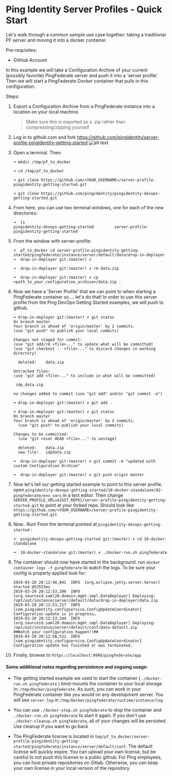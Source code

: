 # Ping Identity Server Profiles - Quick Start

Let's walk through a common sample use case together: taking a traditional PF server and moving it into a docker container. 

Pre-requisites: 
* GitHub Account

In this example we will take a Configuration Archive of your current (possibly favorite) PingFederate server and push it into a 'server profile'. Then we will start a PingFederate Docker container that pulls in this configuration.

Steps:

1. Export a Configuration Archive from a PingFederate instance into a location on your local machine. 
   > Make sure this is exported as a .zip rather than compressing/zipping yourself

2. Log in to github.com and fork https://github.com/pingidentity/server-profile-pingidentity-getting-started
![alt text](https://github.com/pingidentity/server-profile-pingidentity-getting-started/docs/images/fork_a_repo.png)

3. Open a terminal. Then: 
   ```
   ➜ mkdir /tmp/pf_to_docker
   
   ➜ cd /tmp/pf_to_docker
   
   ➜ git clone https://github.com/<YOUR_USERNAME>/server-profile-pingidentity-getting-started.git
   
   ➜ git clone https://github.com/pingidentity/pingidentity-devops-getting-started.git
   ```
4. From here, you can use two terminal windows, one for each of the new directories:
    ```shell
    ➜  ls
    pingidentity-devops-getting-started         server-profile-pingidentity-getting-started
    ```

5. From the window with server-profile:
    ```shell
    ➜  pf_to_docker cd server-profile-pingidentity-getting-started/pingfederate/instance/server/default/data/drop-in-deployer 
    ➜  drop-in-deployer git:(master) ✗
   
    ➜  drop-in-deployer git:(master) ✗ rm data.zip

    ➜  drop-in-deployer git:(master) ✗ cp <path_to_your_configuration_archive>/data.zip .
    ```

6. Now we have a 'Server Profile' that we can point to when starting a PingFederate container so ... let's do that! In order to use this server profile from the Ping DevOps Getting Started examples, we will push to github. 

   ``` shell
   ➜ drop-in-deployer git:(master) ✗ git status
   On branch master
   Your branch is ahead of 'origin/master' by 2 commits.
   (use "git push" to publish your local commits)

   Changes not staged for commit:
   (use "git add/rm <file>..." to update what will be committed)
   (use "git checkout -- <file>..." to discard changes in working directory)

	 deleted:    data.zip

   Untracked files:
   (use "git add <file>..." to include in what will be committed)

	idp_data.zip

   no changes added to commit (use "git add" and/or "git commit -a")
   ```

    ```shell
    ➜ drop-in-deployer git:(master) ✗ git add .

    ➜ drop-in-deployer git:(master) ✗ git status
    On branch master
    Your branch is ahead of 'origin/master' by 2 commits.
      (use "git push" to publish your local commits)

    Changes to be committed:
      (use "git reset HEAD <file>..." to unstage)

      deleted:    data.zip
      new file:   idpdata.zip

    ➜  drop-in-deployer git:(master) ✗ git commit -m "updated with custom Configuration Archive"

    ➜  drop-in-deployer git:(master) ✗ git push origin master
    ```
7. Now let's tell our getting started example to point to this server profile. open `pingidentity-devops-getting-started/10-docker-standalone/02-pingfederate/env_vars` in a text editor. Then change `SERVER_PROFILE_URL=${GIT_REPO}/server-profile-pingidentity-getting-started.git` to point at your forked repo. Should look like: `https://github.com/<YOUR_USERNAME>/server-profile-pingidentity-getting-started.git`

8. Now.. Run! From the terminal pointed at `pingidentity-devops-getting-started` :

    ```
    ➜  pingidentity-devops-getting-started git:(master) ✗ cd 10-docker-standalone

    ➜  10-docker-standalone git:(master) ✗ ./docker-run.sh pingfederate
    ```
9. The container should now have started in the background. run `docker container logs -f pingfederate` to watch the logs. To be sure your config is properly applied look for: 

    ```shell
    2019-03-20 20:12:48,841  INFO  [org.eclipse.jetty.server.Server] Started @53553ms
    2019-03-20 20:12:53,206  INFO  [org.sourceid.saml20.domain.mgmt.impl.DataDeployer] Deploying: /opt/out/instance/server/default/data/drop-in-deployer/data.zip
    2019-03-20 20:12:53,217  INFO  [com.pingidentity.configservice.ConfigUpdateCoordinator] Configuration update is in progress…
    2019-03-20 20:12:53,244  INFO  [org.sourceid.saml20.domain.mgmt.impl.DataDeployer] Deploying: /opt/out/instance/server/default/conf/data-default.zip
    ##Watch your configuration happen!!##
    2019-03-20 20:12:56,531  INFO  [com.pingidentity.configservice.ConfigUpdateCoordinator] Configuration update has finished or was terminated.
    ```
10. Finally, browse to `https://localhost:9999/pingfederate/app`

#### Some additional notes regarding persistence and ongoing usage: 

* The getting started example we used to start the container ( `./docker-run.sh pingfederate` ) bind-mounts the container to your local storage in: `/tmp/Docker/pingfederate`. As such, you can work in your PingFederate container like you would on any development server. You will see `server.log` in `/tmp/Docker/pingfederate/runtime/instance/log`

* You can use `./docker-stop.sh pingfederate` to stop the container and `./docker-run.sh pingfederate` to start it again. If you don't use `./docker-cleanup.sh pingfederate`, all of your changes will be persisted. Use cleanup if you want to go back 

* The PingFederate license is located in `tmp/pf_to_docker/server-profile-pingidentity-getting-started/pingfederate/instance/server/default/conf`. The default license will quickly expire. You can upload your own license, but be careful to not push this license to a public github. For Ping employees, you can host private repositories on Gitlab. Otherwise, you can keep your own license in your local version of the repository. 